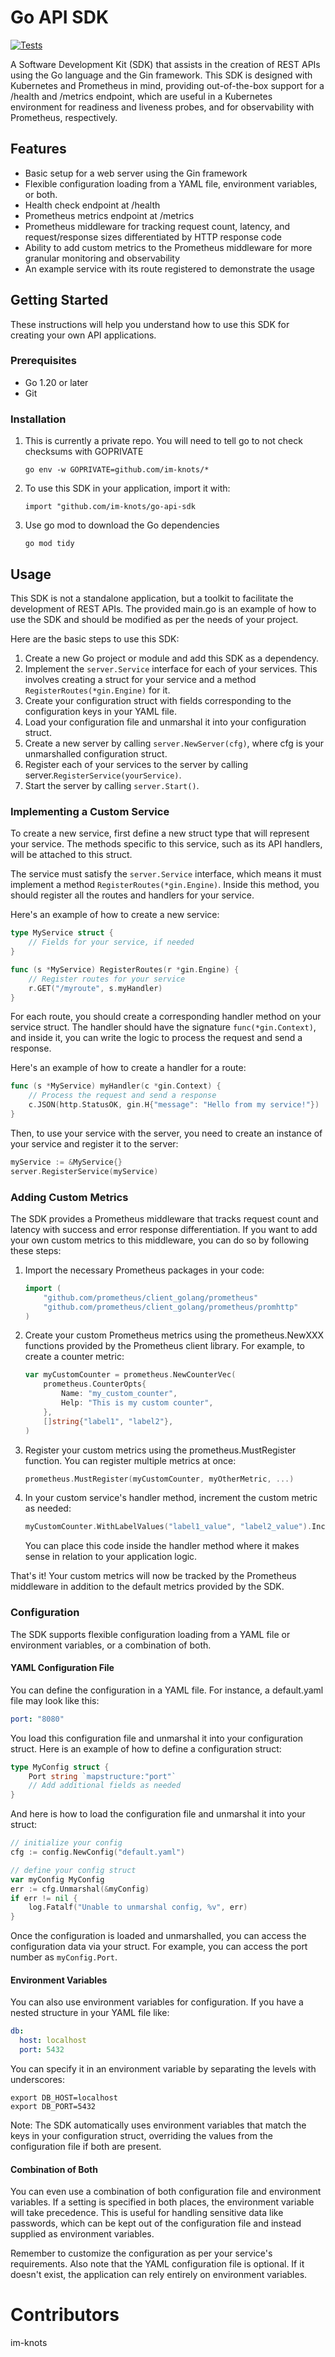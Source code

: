 # Go API SDK  
  
[![Tests](https://github.com/im-knots/go-api-sdk/actions/workflows/tests.yml/badge.svg)](https://github.com/im-knots/go-api-sdk/actions/)

A Software Development Kit (SDK) that assists in the creation of REST APIs using the Go language and the Gin framework. This SDK is designed with Kubernetes and Prometheus in mind, providing out-of-the-box support for a /health and /metrics endpoint, which are useful in a Kubernetes environment for readiness and liveness probes, and for observability with Prometheus, respectively.

## Features

* Basic setup for a web server using the Gin framework
* Flexible configuration loading from a YAML file, environment variables, or both.
* Health check endpoint at /health
* Prometheus metrics endpoint at /metrics
* Prometheus middleware for tracking request count, latency, and request/response sizes differentiated by HTTP response code
* Ability to add custom metrics to the Prometheus middleware for more granular monitoring and observability
* An example service with its route registered to demonstrate the usage


## Getting Started

These instructions will help you understand how to use this SDK for creating your own API applications.

### Prerequisites

- Go 1.20 or later
- Git

### Installation

1. This is currently a private repo. You will need to tell go to not check checksums with GOPRIVATE
    ```
    go env -w GOPRIVATE=github.com/im-knots/*
    ```

2. To use this SDK in your application, import it with:
    ```
    import "github.com/im-knots/go-api-sdk
    ```

3. Use go mod to download the Go dependencies
    ```
    go mod tidy
    ```

## Usage

This SDK is not a standalone application, but a toolkit to facilitate the development of REST APIs. The provided main.go is an example of how to use the SDK and should be modified as per the needs of your project.

Here are the basic steps to use this SDK:

1. Create a new Go project or module and add this SDK as a dependency.
2. Implement the `server.Service` interface for each of your services. This involves creating a struct for your service and a method `RegisterRoutes(*gin.Engine)` for it.
3. Create your configuration struct with fields corresponding to the configuration keys in your YAML file.
4. Load your configuration file and unmarshal it into your configuration struct.
5. Create a new server by calling `server.NewServer(cfg)`, where cfg is your unmarshalled configuration struct.
6. Register each of your services to the server by calling server.`RegisterService(yourService)`.
7. Start the server by calling `server.Start()`.

### Implementing a Custom Service
To create a new service, first define a new struct type that will represent your service. The methods specific to this service, such as its API handlers, will be attached to this struct.

The service must satisfy the `server.Service` interface, which means it must implement a method `RegisterRoutes(*gin.Engine)`. Inside this method, you should register all the routes and handlers for your service.

Here's an example of how to create a new service:
```go
type MyService struct {
	// Fields for your service, if needed
}

func (s *MyService) RegisterRoutes(r *gin.Engine) {
	// Register routes for your service
	r.GET("/myroute", s.myHandler)
}
```

For each route, you should create a corresponding handler method on your service struct. The handler should have the signature `func(*gin.Context)`, and inside it, you can write the logic to process the request and send a response.

Here's an example of how to create a handler for a route:

```go
func (s *MyService) myHandler(c *gin.Context) {
	// Process the request and send a response
	c.JSON(http.StatusOK, gin.H{"message": "Hello from my service!"})
}
```

Then, to use your service with the server, you need to create an instance of your service and register it to the server:

```go
myService := &MyService{}
server.RegisterService(myService)
```

### Adding Custom Metrics

The SDK provides a Prometheus middleware that tracks request count and latency with success and error response differentiation. If you want to add your own custom metrics to this middleware, you can do so by following these steps:

1. Import the necessary Prometheus packages in your code:

    ```go
    import (
        "github.com/prometheus/client_golang/prometheus"
        "github.com/prometheus/client_golang/prometheus/promhttp"
    )
    ```

2. Create your custom Prometheus metrics using the prometheus.NewXXX functions provided by the Prometheus client library. For example, to create a counter metric:

    ```go
    var myCustomCounter = prometheus.NewCounterVec(
        prometheus.CounterOpts{
            Name: "my_custom_counter",
            Help: "This is my custom counter",
        },
        []string{"label1", "label2"},
    )
    ```

3. Register your custom metrics using the prometheus.MustRegister function. You can register multiple metrics at once:

    ```go
    prometheus.MustRegister(myCustomCounter, myOtherMetric, ...)
    ```

4. In your custom service's handler method, increment the custom metric as needed:

    ```go
    myCustomCounter.WithLabelValues("label1_value", "label2_value").Inc()
    ```

    You can place this code inside the handler method where it makes sense in relation to your application logic.

That's it! Your custom metrics will now be tracked by the Prometheus middleware in addition to the default metrics provided by the SDK.


### Configuration
The SDK supports flexible configuration loading from a YAML file or environment variables, or a combination of both. 

#### YAML Configuration File

You can define the configuration in a YAML file. For instance, a default.yaml file may look like this:

```yaml
port: "8080"
```

You load this configuration file and unmarshal it into your configuration struct. Here is an example of how to define a configuration struct:

```go
type MyConfig struct {
	Port string `mapstructure:"port"`
	// Add additional fields as needed
}
```

And here is how to load the configuration file and unmarshal it into your struct:

```go
// initialize your config
cfg := config.NewConfig("default.yaml")

// define your config struct
var myConfig MyConfig
err := cfg.Unmarshal(&myConfig)
if err != nil {
	log.Fatalf("Unable to unmarshal config, %v", err)
}
```

Once the configuration is loaded and unmarshalled, you can access the configuration data via your struct. For example, you can access the port number as `myConfig.Port`.

#### Environment Variables
You can also use environment variables for configuration. If you have a nested structure in your YAML file like:

```yaml
db:
  host: localhost
  port: 5432
```
You can specify it in an environment variable by separating the levels with underscores:

```shell
export DB_HOST=localhost
export DB_PORT=5432
```

Note: The SDK automatically uses environment variables that match the keys in your configuration struct, overriding the values from the configuration file if both are present.

#### Combination of Both
You can even use a combination of both configuration file and environment variables. If a setting is specified in both places, the environment variable will take precedence. This is useful for handling sensitive data like passwords, which can be kept out of the configuration file and instead supplied as environment variables.

Remember to customize the configuration as per your service's requirements. Also note that the YAML configuration file is optional. If it doesn't exist, the application can rely entirely on environment variables.


# Contributors
im-knots